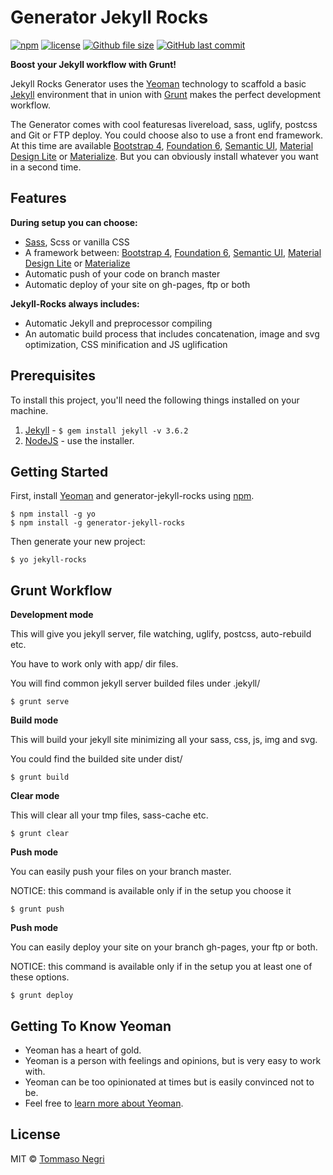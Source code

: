 # Generator Jekyll Rocks

[![npm](https://img.shields.io/npm/v/npm.svg)](https://www.npmjs.com/package/generator-jekyll-rocks) [![license](https://img.shields.io/github/license/mashape/apistatus.svg)](https://github.com/tommaso-negri/generator-jekyll-rocks) [![Github file size](https://img.shields.io/github/size/webcaetano/craft/build/phaser-craft.min.js.svg)](https://github.com/tommaso-negri/generator-jekyll-rocks/) [![GitHub last commit](https://img.shields.io/github/last-commit/google/skia.svg)](https://github.com/tommaso-negri/generator-jekyll-rocks/)

**Boost your Jekyll workflow with Grunt!**

Jekyll Rocks Generator uses the [Yeoman](http://yeoman.io) technology to scaffold a basic [Jekyll](http://jekyllrb.com/) environment that in union with [Grunt](https://gruntjs.com) makes the perfect development workflow.

The Generator comes with cool featuresas livereload, sass, uglify, postcss and Git or FTP deploy. You could choose also to use a front end framework. At this time are available [Bootstrap 4](http://getbootstrap.com), [Foundation 6](https://foundation.zurb.com), [Semantic UI](https://semantic-ui.com), [Material Design Lite](https://getmdl.io) or [Materialize](http://materializecss.com). But you can obviously install whatever you want in a second time.


## Features

**During setup you can choose:**

- [Sass](http://sass-lang.com/), Scss or vanilla CSS
- A framework between: [Bootstrap 4](http://getbootstrap.com), [Foundation 6](https://foundation.zurb.com), [Semantic UI](https://semantic-ui.com), [Material Design Lite](https://getmdl.io) or [Materialize](http://materializecss.com)
- Automatic push of your code on branch master
- Automatic deploy of your site on gh-pages, ftp or both

**Jekyll-Rocks always includes:**

- Automatic Jekyll and preprocessor compiling
- An automatic build process that includes concatenation, image and svg optimization, CSS minification and JS uglification

## Prerequisites

To install this project, you'll need the following things installed on your machine.

1. [Jekyll](http://jekyllrb.com/) - `$ gem install jekyll -v 3.6.2`
2. [NodeJS](http://nodejs.org) - use the installer.

## Getting Started

First, install [Yeoman](http://yeoman.io) and generator-jekyll-rocks using [npm](https://www.npmjs.com/).

```shell
$ npm install -g yo
$ npm install -g generator-jekyll-rocks
```

Then generate your new project:

```shell
$ yo jekyll-rocks
```

## Grunt Workflow

**Development mode**

This will give you jekyll server, file watching, uglify, postcss, auto-rebuild etc.

You have to work only with app/ dir files.

You will find common jekyll server builded files under .jekyll/

```shell
$ grunt serve
```

**Build mode**

This will build your jekyll site minimizing all your sass, css, js, img and svg.

You could find the builded site under dist/

```shell
$ grunt build
```

**Clear mode**

This will clear all your tmp files, sass-cache etc.

```shell
$ grunt clear
```

**Push mode**

You can easily push your files on your branch master.

NOTICE: this command is available only if in the setup you choose it

```shell
$ grunt push
```

**Push mode**

You can easily deploy your site on your branch gh-pages, your ftp or both.

NOTICE: this command is available only if in the setup you at least one of these options.

```shell
$ grunt deploy
```

## Getting To Know Yeoman

 * Yeoman has a heart of gold.
 * Yeoman is a person with feelings and opinions, but is very easy to work with.
 * Yeoman can be too opinionated at times but is easily convinced not to be.
 * Feel free to [learn more about Yeoman](http://yeoman.io/).

## License

MIT © [Tommaso Negri](https://github.com/tommaso-negri)
